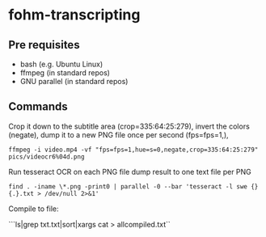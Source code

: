 # fohm-transcripting

## Pre requisites

* bash (e.g. Ubuntu Linux)
* ffmpeg (in standard repos)
* GNU parallel (in standard repos)

## Commands

Crop it down to the subtitle area (crop=335:64:25:279), invert the colors (negate), dump it to a new PNG file once per second (fps=fps=1,),

```ffmpeg -i video.mp4 -vf "fps=fps=1,hue=s=0,negate,crop=335:64:25:279" pics/videocr6%04d.png```

Run tesseract OCR on each PNG file dump result to one text file per PNG

```find . -iname \*.png -print0 | parallel -0 --bar 'tesseract -l swe {} {.}.txt > /dev/null 2>&1'```

Compile to file:

```ls|grep txt.txt|sort|xargs cat > allcompiled.txt``
